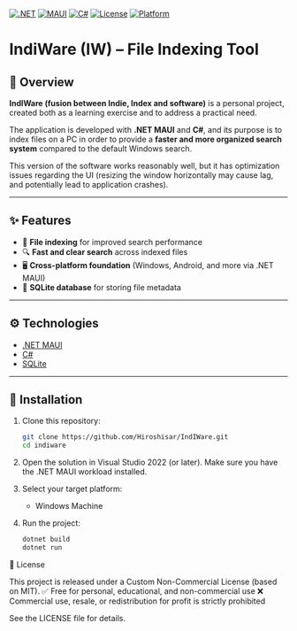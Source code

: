 [![.NET](https://img.shields.io/badge/.NET-7.0-blue?logo=.net&logoColor=white)](https://dotnet.microsoft.com/)
[![MAUI](https://img.shields.io/badge/.NET%20MAUI-UI-blueviolet?logo=.net&logoColor=white)](https://learn.microsoft.com/dotnet/maui/)
[![C#](https://img.shields.io/badge/C%23-Programming-blue?logo=c-sharp&logoColor=white)](https://learn.microsoft.com/dotnet/csharp/)
[![License](https://img.shields.io/badge/License-Non--Commercial-orange)](LICENSE)
[![Platform](https://img.shields.io/badge/Platform-Windows-lightgrey)](#)

# IndiWare (IW) – File Indexing Tool

## 📌 Overview
**IndIWare (fusion between Indie, Index and software)** is a personal project, created both as a learning exercise and to address a practical need.  

The application is developed with **.NET MAUI** and **C#**, and its purpose is to index files on a PC in order to provide a **faster and more organized search system** compared to the default Windows search.

This version of the software works reasonably well, but it has optimization issues regarding the UI (resizing the window horizontally may cause lag, and potentially lead to application crashes).

---

## ✨ Features
- 📂 **File indexing** for improved search performance  
- 🔍 **Fast and clear search** across indexed files  
- 🖥️ **Cross-platform foundation** (Windows, Android, and more via .NET MAUI)  
- 💾 **SQLite database** for storing file metadata
  
---

## ⚙️ Technologies
- [.NET MAUI](https://learn.microsoft.com/dotnet/maui/)  
- [C#](https://learn.microsoft.com/dotnet/csharp/)  
- [SQLite](https://www.sqlite.org/)  

---

## 🚀 Installation
1. Clone this repository:
   ```bash
   git clone https://github.com/Hiroshisar/IndIWare.git
   cd indiware

2. Open the solution in Visual Studio 2022 (or later).
   Make sure you have the .NET MAUI workload installed.

3. Select your target platform:
    - Windows Machine

4. Run the project:
   ```bash
   dotnet build
   dotnet run
   
📖 License

This project is released under a Custom Non-Commercial License (based on MIT).
✅ Free for personal, educational, and non-commercial use
❌ Commercial use, resale, or redistribution for profit is strictly prohibited

See the LICENSE file for details.
